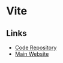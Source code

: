 # Vite

## Links

- [Code Repository](https://github.com/vitejs/vite)
- [Main Website](https://vitejs.dev/)
